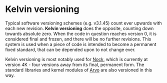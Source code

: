 # Kelvin versioning

Typical software versioning schemes (e.g. v3.1.45) count ever upwards with each new revision. **Kelvin versioning** does the opposite, counting down towards absolute zero. When the code in question reaches version 0, it is considered final and frozen, and there will be no further revisions. This system is used when a piece of code is intended to become a permanent fixed standard, that can be depended upon to not change ever.

Kelvin versioning is most notably used for [Nock](/glossary/nock), which is currently at version 4K - four versions away from its final, permanent form. The standard libraries and kernel modules of [Arvo](/glossary/arvo) are also versioned in this way.
